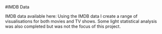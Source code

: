 #IMDB Data

IMDB data available here: 
Using the IMDB data I create a range of visualisations for both movies and TV shows. Some light statistical analysis was also completed but was not the focus of this project.
